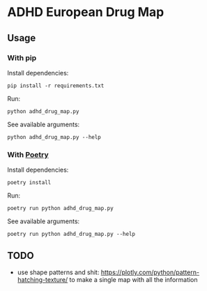 # ADHD European Drug Map

## Usage

### With pip

Install dependencies:
```shell
pip install -r requirements.txt
```

Run:
```shell
python adhd_drug_map.py
```

See available arguments:
```shell
python adhd_drug_map.py --help
```

### With [Poetry](https://python-poetry.org/docs/#installation)

Install dependencies:
```shell
poetry install
```

Run:
```shell
poetry run python adhd_drug_map.py
```

See available arguments:
```shell
poetry run python adhd_drug_map.py --help
```

## TODO
* use shape patterns and shit: https://plotly.com/python/pattern-hatching-texture/ to make a single map with all the information

